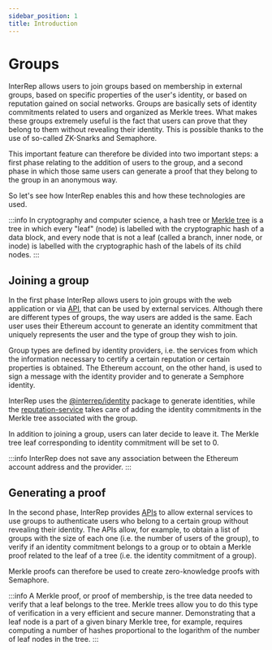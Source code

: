 ```yaml
---
sidebar_position: 1
title: Introduction
---
```


# Groups

InterRep allows users to join groups based on membership in external groups, based on specific properties of the user's identity, or based on reputation gained on social networks. Groups are basically sets of identity commitments related to users and organized as Merkle trees. What makes these groups extremely useful is the fact that users can prove that they belong to them without revealing their identity. This is possible thanks to the use of so-called ZK-Snarks and Semaphore.

This important feature can therefore be divided into two important steps: a first phase relating to the addition of users to the group, and a second phase in which those same users can generate a proof that they belong to the group in an anonymous way.

So let's see how InterRep enables this and how these technologies are used.

:::info
In cryptography and computer science, a hash tree or [Merkle tree](https://en.wikipedia.org/wiki/Merkle_tree) is a tree in which every "leaf" (node) is labelled with the cryptographic hash of a data block, and every node that is not a leaf (called a branch, inner node, or inode) is labelled with the cryptographic hash of the labels of its child nodes.
:::

## Joining a group

In the first phase InterRep allows users to join groups with the web application or via [API](/api#apigroupsprovidernameidentitycommitment), that can be used by external services. Although there are different types of groups, the way users are added is the same. Each user uses their Ethereum account to generate an identity commitment that uniquely represents the user and the type of group they wish to join.

Group types are defined by identity providers, i.e. the services from which the information necessary to certify a certain reputation or certain properties is obtained. The Ethereum account, on the other hand, is used to sign a message with the identity provider and to generate a Semphore identity.

InterRep uses the [@interrep/identity](https://github.com/InterRep/interrep.js/tree/main/packages/identity) package to generate identities, while the [reputation-service](https://github.com/InterRep/reputation-service) takes care of adding the identity commitments in the Merkle tree associated with the group.

In addition to joining a group, users can later decide to leave it. The Merkle tree leaf corresponding to identity commitment will be set to 0.

:::info
InterRep does not save any association between the Ethereum account address and the provider.
:::

## Generating a proof

In the second phase, InterRep provides [APIs](/api#groups) to allow external services to use groups to authenticate users who belong to a certain group without revealing their identity. The APIs allow, for example, to obtain a list of groups with the size of each one (i.e. the number of users of the group), to verify if an identity commitment belongs to a group or to obtain a Merkle proof related to the leaf of a tree (i.e. the identity commitment of a group).

Merkle proofs can therefore be used to create zero-knowledge proofs with Semaphore.

:::info
A Merkle proof, or proof of membership, is the tree data needed to verify that a leaf belongs to the tree. Merkle trees allow you to do this type of verification in a very efficient and secure manner. Demonstrating that a leaf node is a part of a given binary Merkle tree, for example, requires computing a number of hashes proportional to the logarithm of the number of leaf nodes in the tree.
:::
